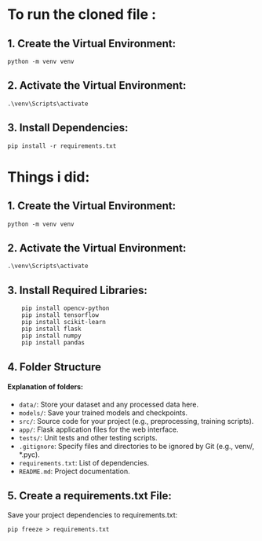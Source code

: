 
# To run the cloned file : 

## 1. Create the Virtual Environment:

``` python -m venv venv ```
## 2. Activate the Virtual Environment:

``` .\venv\Scripts\activate ```

## 3. Install Dependencies:

```pip install -r requirements.txt```


# Things i did:
## 1. Create the Virtual Environment:

``` python -m venv venv ```
## 2. Activate the Virtual Environment:

``` .\venv\Scripts\activate ```

## 3. Install Required Libraries:

``` 
    pip install opencv-python
    pip install tensorflow
    pip install scikit-learn
    pip install flask 
    pip install numpy
    pip install pandas 
```

## 4. Folder Structure
#### Explanation of folders:

* ` data/ `: Store your dataset and any processed data here.
* `models/`: Save your trained models and checkpoints.
* `src/`: Source code for your project (e.g., preprocessing, training scripts).
* `app/`: Flask application files for the web interface.
* `tests/`: Unit tests and other testing scripts.
* `.gitignore`: Specify files and directories to be ignored by Git (e.g., venv/, *.pyc).
* `requirements.txt`: List of dependencies.
* `README.md`: Project documentation.

## 5. Create a requirements.txt File:
Save your project dependencies to requirements.txt:

```pip freeze > requirements.txt```
